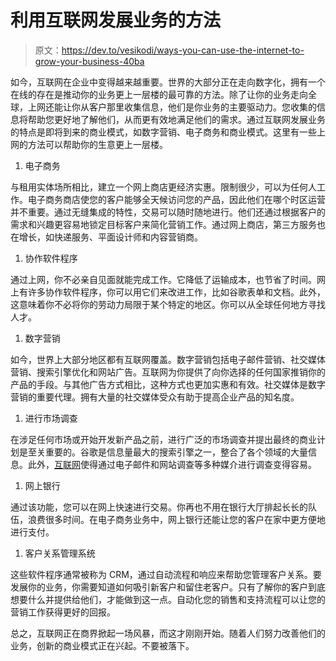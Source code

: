 # 利用互联网发展业务的方法

> 原文：<https://dev.to/vesikodi/ways-you-can-use-the-internet-to-grow-your-business-40ba>

如今，互联网在企业中变得越来越重要。世界的大部分正在走向数字化，拥有一个在线的存在是推动你的业务更上一层楼的最可靠的方法。除了让你的业务走向全球，上网还能让你从客户那里收集信息，他们是你业务的主要驱动力。您收集的信息将帮助您更好地了解他们，从而更有效地满足他们的需求。通过互联网发展业务的特点是即将到来的商业模式，如数字营销、电子商务和商业模式。这里有一些上网的方法可以帮助你的生意更上一层楼。

1.  电子商务

与租用实体场所相比，建立一个网上商店更经济实惠。限制很少，可以为任何人工作。电子商务商店使您的客户能够全天候访问您的产品，因此他们在哪个时区运营并不重要。通过无缝集成的特性，交易可以随时随地进行。他们还通过根据客户的需求和兴趣更容易地锁定目标客户来简化营销工作。通过网上商店，第三方服务也在增长，如快递服务、平面设计师和内容营销商。

1.  协作软件程序

通过上网，你不必亲自见面就能完成工作。它降低了运输成本，也节省了时间。网上有许多协作软件程序，你可以用它们来改进工作，比如谷歌表单和文档。此外，这意味着你不必将你的劳动力局限于某个特定的地区。你可以从全球任何地方寻找人才。

1.  数字营销

如今，世界上大部分地区都有互联网覆盖。数字营销包括电子邮件营销、社交媒体营销、搜索引擎优化和网站广告。互联网为你提供了向你选择的任何国家推销你的产品的手段。与其他广告方式相比，这种方式也更加实惠和有效。社交媒体是数字营销的重要代理。拥有大量的社交媒体受众有助于提高企业产品的知名度。

1.  进行市场调查

在涉足任何市场或开始开发新产品之前，进行广泛的市场调查并提出最终的商业计划是至关重要的。谷歌是信息量最大的搜索引擎之一，整合了各个领域的大量信息。此外，[互联网](https://www.pricewise.nl/internet/)使得通过电子邮件和网站调查等多种媒介进行调查变得容易。

1.  网上银行

通过该功能，您可以在网上快速进行交易。你再也不用在银行大厅排起长长的队伍，浪费很多时间。在电子商务业务中，网上银行还能让您的客户在家中更方便地进行支付。

1.  客户关系管理系统

这些软件程序通常被称为 CRM，通过自动流程和响应来帮助您管理客户关系。要发展你的业务，你需要知道如何吸引新客户和留住老客户。只有了解你的客户到底想要什么并提供给他们，才能做到这一点。自动化您的销售和支持流程可以让您的营销工作获得更好的回报。

总之，互联网正在商界掀起一场风暴，而这才刚刚开始。随着人们努力改善他们的业务，创新的商业模式正在兴起。不要被落下。